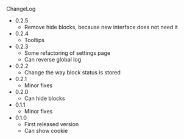ChangeLog

 - 0.2.5
    - Remove hide blocks, because new interface does not need it
 - 0.2.4
    - Tooltips
 - 0.2.3
    - Some refactoring of settings page
    - Can reverse global log
 - 0.2.2
   - Change the way block status is stored
 - 0.2.1
   - Minor fixes
 - 0.2.0
   - Can hide blocks
 - 0.1.1
   - Minor fixes
 - 0.1.0
   - First released version
   - Can show cookie